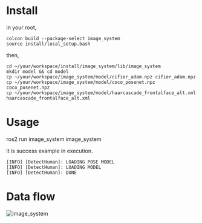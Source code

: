 # Install
in your root,
```
colcon build --package-select image_system
source install/local_setup.bash
```
then,
```
cd ~/your/workspace/install/image_system/lib/image_system
mkdir model && cd model
cp ~/your/workspace/image_system/model/cifier_adam.npz cifier_adam.npz
cp ~/your/workspace/image_system/model/coco_posenet.npz coco_posenet.npz
cp ~/your/workspace/image_system/model/haarcascade_frontalface_alt.xml haarcascade_frontalface_alt.xml

```
# Usage
ros2 run image_system image_system

it is success example in execution.
```
[INFO] [DetectHuman]: LOADING POSE MODEL
[INFO] [DetectHuman]: LOADING MODEL
[INFO] [DetectHuman]: DONE

```

# Data flow
![image_system](https://github.com/rionehome/image_system/blob/images/SequenceDiagram.png "image_system")
